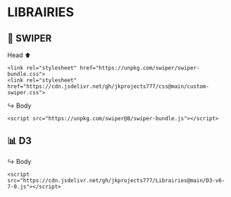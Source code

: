 # LIBRAIRIES

## :card_index: SWIPER

Head :arrow_up:

```<link rel="stylesheet" href="https://unpkg.com/swiper/swiper-bundle.css">```<br/>
```<link rel="stylesheet" href="https://cdn.jsdelivr.net/gh/jkprojects777/css@main/custom-swiper.css">```

:arrow_right_hook: Body

```<script src="https://unpkg.com/swiper@8/swiper-bundle.js"></script>```<br/>


## :bar_chart: D3

:arrow_right_hook: Body

```<script src="https://cdn.jsdelivr.net/gh/jkprojects777/Librairies@main/D3-v6-7-0.js"></script>```<br/>

